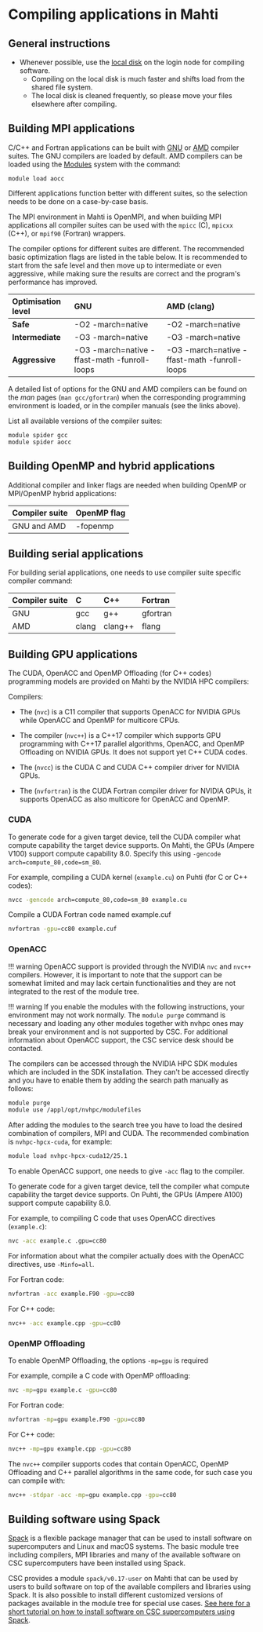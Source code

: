 # Compiling applications in Mahti

## General instructions


- Whenever possible, use the [local disk](disk.md#login-nodes) on the login node for compiling software.
    - Compiling on the local disk is much faster and shifts load from the shared file system. 
    - The local disk is cleaned frequently, so please move your files elsewhere after compiling. 


## Building MPI applications

C/C++ and Fortran applications can be built with
[GNU](https://gcc.gnu.org) or [AMD](https://developer.amd.com/amd-aocc/)
compiler suites. The GNU compilers are loaded by default. AMD compilers can be
loaded using the [Modules](modules.md) system with the command:
```
module load aocc
```

Different applications function better with different suites, so the selection
needs to be done on a case-by-case basis.

The MPI environment in Mahti is OpenMPI, and when building MPI
applications all compiler suites can be used with
the `mpicc` (C), `mpicxx` (C++), or `mpif90` (Fortran) wrappers.

The compiler options for different suites are different. The
recommended basic optimization flags are listed in the table below. It
is recommended to start from 
the safe level and then move up to intermediate or even aggressive,
while making sure the results are  correct and the program's
performance has improved. 


| Optimisation level | GNU               | AMD (clang) |
| :----------------- | :---------------- | :----------- |
| **Safe**           | -O2 -march=native | -O2 -march=native  |
| **Intermediate**   | -O3 -march=native | -O3 -march=native |
| **Aggressive**     | -O3 -march=native -ffast-math -funroll-loops | -O3 -march=native -ffast-math -funroll-loops |


A detailed list of options for the GNU and AMD compilers can be found on the _man_
pages (`man gcc/gfortran`)  when the corresponding programming
environment is loaded, or in the compiler manuals (see the links above).

List all available versions of the compiler suites:
```
module spider gcc
module spider aocc
```

<!-- ### Intel compilers

!!! warning
    Support for Intel compilers may be somewhat limited and may lack certain functionalities. For more detailed information, it is recommended to contact the CSC service desk.

Access to the Intel compilers can be obtained by loading the .unsupported modules:

```
module load .unsupported
module load intel-oneapi-compilers/2021.4.0
```

Comprehensive information about flags and optimization options that can be used with the compiler can be found in the manual pages, accessible with `man icc/ifort`. -->

## Building OpenMP and hybrid applications

Additional compiler and linker flags are needed when building OpenMP or
MPI/OpenMP hybrid applications:

| Compiler suite | OpenMP flag |
| :------------- | :---------- |
| GNU and AMD    | -fopenmp    |


## Building serial applications

For building serial applications, one needs to use compiler suite
specific compiler command:

| Compiler suite | C  | C++ | Fortran |
| :------------- | :- | :-- | :------ |
| GNU            | gcc | g++ | gfortran |
| AMD            | clang | clang++ | flang |

## Building GPU applications

The CUDA, OpenACC and OpenMP Offloading (for C++ codes) programming 
models are provided on Mahti by the NVIDIA HPC compilers:

Compilers:

- The (`nvc`) is a C11 compiler that supports OpenACC for NVIDIA  GPUs while  OpenACC and OpenMP for multicore CPUs.

- The compiler (`nvc++`) is a C++17 compiler which supports GPU programming with C++17 parallel algorithms, OpenACC, and OpenMP
Offloading on NVIDIA GPUs. It does not support yet C++ CUDA codes.

- The (`nvcc`) is the CUDA C and CUDA C++ compiler driver for NVIDIA GPUs.

- The (`nvfortran`) is the CUDA Fortran compiler driver for NVIDIA GPUs, it supports OpenACC as also multicore for OpenACC and OpenMP.

### CUDA

To generate code for a given target device, tell the CUDA
compiler what compute capability the target device supports. On Mahti, the
GPUs (Ampere V100) support compute capability 8.0. Specify this using
`-gencode arch=compute_80,code=sm_80`.

For example, compiling a CUDA kernel (`example.cu`) on Puhti (for C or C++ codes):
```bash
nvcc -gencode arch=compute_80,code=sm_80 example.cu
```

Compile a CUDA Fortran code named example.cuf
```bash
nvfortran -gpu=cc80 example.cuf
```

### OpenACC

!!! warning
    OpenACC support is provided through the NVIDIA `nvc` and
    `nvc++` compilers.  However, it is important to note that the
    support can be somewhat limited and may lack certain
    functionalities and they are not integrated to the rest of the
    module tree.

!!! warning
    If you enable the modules with the following instructions,
    your environment may not work normally. The `module purge` command
    is necessary and loading any other modules together with nvhpc
    ones may break your environment and is not supported by CSC. For
    additional information about OpenACC support, the CSC service desk
    should be contacted.

The compilers can be accessed through the NVIDIA HPC SDK modules which are included in the SDK installation. They can't be accessed directly and you have to enable them by adding the search path manually as follows:
```bash
module purge
module use /appl/opt/nvhpc/modulefiles
```

After adding the modules to the search tree you have to load the desired combination of compilers, MPI and CUDA. The recommended combination is `nvhpc-hpcx-cuda`, for example:
```bash
module load nvhpc-hpcx-cuda12/25.1
```

To enable OpenACC support, one needs to give `-acc` flag to the compiler.

To generate code for a given target device, tell the compiler
what compute capability the target device supports. On Puhti, the GPUs (Ampere A100) 
support compute capability 8.0. 

For example, to compiling C code that uses OpenACC directives (`example.c`):

```bash
nvc -acc example.c .gpu=cc80
```

For information about what the compiler actually does with the OpenACC
directives, use `-Minfo=all`.

For Fortran code:
```bash
nvfortran -acc example.F90 -gpu=cc80
```

For C++ code:
```bash
nvc++ -acc example.cpp -gpu=cc80
```

### OpenMP Offloading

To enable OpenMP Offloading, the options `-mp=gpu` is required

For example, compile a C code with OpenMP offloading:
```bash
nvc -mp=gpu example.c -gpu=cc80
```

For Fortran code:
```bash
nvfortran -mp=gpu example.F90 -gpu=cc80
```

For C++ code:
```bash
nvc++ -mp=gpu example.cpp -gpu=cc80
```

The `nvc++` compiler supports codes that contain OpenACC, OpenMP Offloading and C++ parallel algorithms in the same code, 
for such case you can compile with:
```bash
nvc++ -stdpar -acc -mp=gpu example.cpp -gpu=cc80
```

<!-- For MPI, load the module
```bash
module load openmpi/4.1.2
```

The use of the wrappers `mpicc`, `mpic++`, `mpif90`, executes the corresponding `nvc`,`nvc++`,`nvfortran` respectively. -->

## Building software using Spack

[Spack](https://spack.io) is a flexible package manager that can be used to
install software on supercomputers and Linux and macOS systems. The basic
module tree including compilers, MPI libraries and many of the available
software on CSC supercomputers have been installed using Spack.

CSC provides a module `spack/v0.17-user` on Mahti that can be used by users to
build software on top of the available compilers and libraries using Spack. It
is also possible to install different customized versions of packages available
in the module tree for special use cases. [See here for a short tutorial on how
to install software on CSC supercomputers using Spack](../support/tutorials/user-spack.md).
